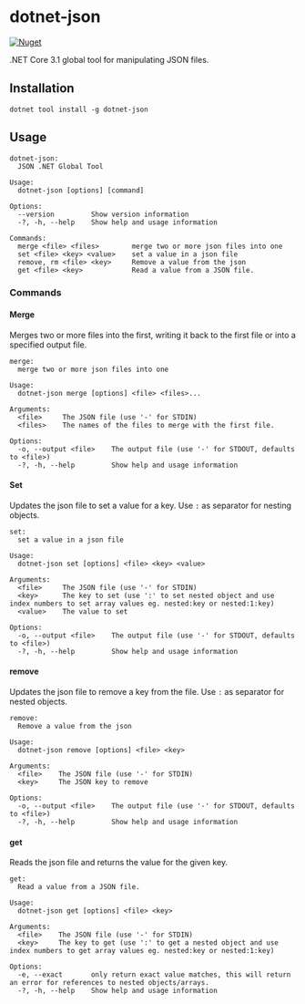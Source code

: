 # dotnet-json

[![Nuget](https://img.shields.io/nuget/v/dotnet-json)](https://www.nuget.org/packages/dotnet-json/)

.NET Core 3.1 global tool for manipulating JSON files.

## Installation

`dotnet tool install -g dotnet-json`

## Usage

```
dotnet-json:
  JSON .NET Global Tool

Usage:
  dotnet-json [options] [command]

Options:
  --version         Show version information
  -?, -h, --help    Show help and usage information

Commands:
  merge <file> <files>        merge two or more json files into one
  set <file> <key> <value>    set a value in a json file
  remove, rm <file> <key>     Remove a value from the json
  get <file> <key>            Read a value from a JSON file.
```

### Commands

#### Merge

Merges two or more files into the first, writing it back to the first file or into a specified output file.

```
merge:
  merge two or more json files into one

Usage:
  dotnet-json merge [options] <file> <files>...

Arguments:
  <file>     The JSON file (use '-' for STDIN)
  <files>    The names of the files to merge with the first file.

Options:
  -o, --output <file>    The output file (use '-' for STDOUT, defaults to <file>)
  -?, -h, --help         Show help and usage information
```

#### Set

Updates the json file to set a value for a key. Use `:` as separator for nesting objects.

```
set:
  set a value in a json file

Usage:
  dotnet-json set [options] <file> <key> <value>

Arguments:
  <file>     The JSON file (use '-' for STDIN)
  <key>      The key to set (use ':' to set nested object and use index numbers to set array values eg. nested:key or nested:1:key)
  <value>    The value to set

Options:
  -o, --output <file>    The output file (use '-' for STDOUT, defaults to <file>)
  -?, -h, --help         Show help and usage information
```

#### remove

Updates the json file to remove a key from the file. Use `:` as separator for nested objects.

```
remove:
  Remove a value from the json

Usage:
  dotnet-json remove [options] <file> <key>

Arguments:
  <file>    The JSON file (use '-' for STDIN)
  <key>     The JSON key to remove

Options:
  -o, --output <file>    The output file (use '-' for STDOUT, defaults to <file>)
  -?, -h, --help         Show help and usage information
```

#### get

Reads the json file and returns the value for the given key.

```
get:
  Read a value from a JSON file.

Usage:
  dotnet-json get [options] <file> <key>

Arguments:
  <file>    The JSON file (use '-' for STDIN)
  <key>     The key to get (use ':' to get a nested object and use index numbers to get array values eg. nested:key or nested:1:key)

Options:
  -e, --exact       only return exact value matches, this will return an error for references to nested objects/arrays.
  -?, -h, --help    Show help and usage information
```
